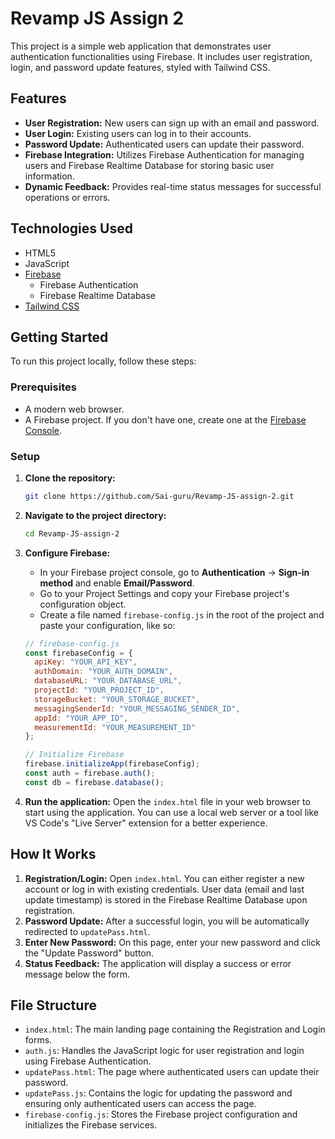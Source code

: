 # Revamp JS Assign 2

This project is a simple web application that demonstrates user authentication functionalities using Firebase. It includes user registration, login, and password update features, styled with Tailwind CSS.

## Features
-   **User Registration:** New users can sign up with an email and password.
-   **User Login:** Existing users can log in to their accounts.
-   **Password Update:** Authenticated users can update their password.
-   **Firebase Integration:** Utilizes Firebase Authentication for managing users and Firebase Realtime Database for storing basic user information.
-   **Dynamic Feedback:** Provides real-time status messages for successful operations or errors.

## Technologies Used
-   HTML5
-   JavaScript
-   [Firebase](https://firebase.google.com/)
    -   Firebase Authentication
    -   Firebase Realtime Database
-   [Tailwind CSS](https://tailwindcss.com/)

## Getting Started

To run this project locally, follow these steps:

### Prerequisites
-   A modern web browser.
-   A Firebase project. If you don't have one, create one at the [Firebase Console](https://console.firebase.google.com/).

### Setup
1.  **Clone the repository:**
    ```sh
    git clone https://github.com/Sai-guru/Revamp-JS-assign-2.git
    ```

2.  **Navigate to the project directory:**
    ```sh
    cd Revamp-JS-assign-2
    ```

3.  **Configure Firebase:**
    -   In your Firebase project console, go to **Authentication** -> **Sign-in method** and enable **Email/Password**.
    -   Go to your Project Settings and copy your Firebase project's configuration object.
    -   Create a file named `firebase-config.js` in the root of the project and paste your configuration, like so:
    
    ```javascript
    // firebase-config.js
    const firebaseConfig = {
      apiKey: "YOUR_API_KEY",
      authDomain: "YOUR_AUTH_DOMAIN",
      databaseURL: "YOUR_DATABASE_URL",
      projectId: "YOUR_PROJECT_ID",
      storageBucket: "YOUR_STORAGE_BUCKET",
      messagingSenderId: "YOUR_MESSAGING_SENDER_ID",
      appId: "YOUR_APP_ID",
      measurementId: "YOUR_MEASUREMENT_ID"
    };

    // Initialize Firebase
    firebase.initializeApp(firebaseConfig);
    const auth = firebase.auth();
    const db = firebase.database();
    ```

4.  **Run the application:**
    Open the `index.html` file in your web browser to start using the application. You can use a local web server or a tool like VS Code's "Live Server" extension for a better experience.

## How It Works

1.  **Registration/Login:** Open `index.html`. You can either register a new account or log in with existing credentials. User data (email and last update timestamp) is stored in the Firebase Realtime Database upon registration.
2.  **Password Update:** After a successful login, you will be automatically redirected to `updatePass.html`.
3.  **Enter New Password:** On this page, enter your new password and click the "Update Password" button.
4.  **Status Feedback:** The application will display a success or error message below the form.

## File Structure

-   `index.html`: The main landing page containing the Registration and Login forms.
-   `auth.js`: Handles the JavaScript logic for user registration and login using Firebase Authentication.
-   `updatePass.html`: The page where authenticated users can update their password.
-   `updatePass.js`: Contains the logic for updating the password and ensuring only authenticated users can access the page.
-   `firebase-config.js`: Stores the Firebase project configuration and initializes the Firebase services.
